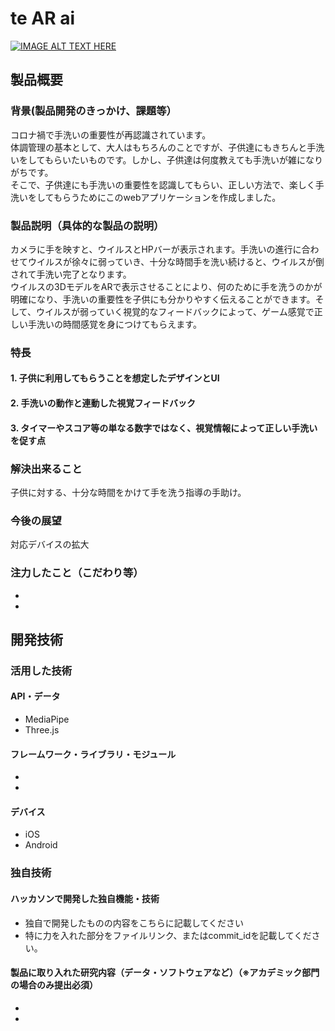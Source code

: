 # te AR ai

[![IMAGE ALT TEXT HERE](https://jphacks.com/wp-content/uploads/2022/08/JPHACKS2022_ogp.jpg)](https://www.youtube.com/watch?v=LUPQFB4QyVo)

## 製品概要
### 背景(製品開発のきっかけ、課題等）
コロナ禍で手洗いの重要性が再認識されています。  
体調管理の基本として、大人はもちろんのことですが、子供達にもきちんと手洗いをしてもらいたいものです。しかし、子供達は何度教えても手洗いが雑になりがちです。  
そこで、子供達にも手洗いの重要性を認識してもらい、正しい方法で、楽しく手洗いをしてもらうためにこのwebアプリケーションを作成しました。

### 製品説明（具体的な製品の説明）
カメラに手を映すと、ウイルスとHPバーが表示されます。手洗いの進行に合わせてウイルスが徐々に弱っていき、十分な時間手を洗い続けると、ウイルスが倒されて手洗い完了となります。   
ウイルスの3DモデルをARで表示させることにより、何のために手を洗うのかが明確になり、手洗いの重要性を子供にも分かりやすく伝えることができます。そして、ウイルスが弱っていく視覚的なフィードバックによって、ゲーム感覚で正しい手洗いの時間感覚を身につけてもらえます。

### 特長
#### 1. 子供に利用してもらうことを想定したデザインとUI
#### 2. 手洗いの動作と連動した視覚フィードバック
#### 3. タイマーやスコア等の単なる数字ではなく、視覚情報によって正しい手洗いを促す点

### 解決出来ること
子供に対する、十分な時間をかけて手を洗う指導の手助け。

### 今後の展望
対応デバイスの拡大

### 注力したこと（こだわり等）
* 
* 

## 開発技術
### 活用した技術
#### API・データ
* MediaPipe
* Three.js

#### フレームワーク・ライブラリ・モジュール
* 
* 

#### デバイス
* iOS
* Android

### 独自技術
#### ハッカソンで開発した独自機能・技術
* 独自で開発したものの内容をこちらに記載してください
* 特に力を入れた部分をファイルリンク、またはcommit_idを記載してください。

#### 製品に取り入れた研究内容（データ・ソフトウェアなど）（※アカデミック部門の場合のみ提出必須）
* 
* 
